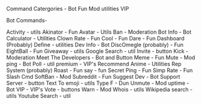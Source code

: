 Command Catergories - 
Bot 
Fun 
Mod
utilities
VIP


Bot Commands-

Activity - utils
Akinator - Fun
Avatar - Utils
Ban - Moderation
Bot Info - Bot
Calculator - Utilities
Clown Rate - Fun
Cool - Fun
Dare - Fun
Dashboard (Probably)
Define - utilities
Dev Info - Bot
DiscOmegle (probably) - Fun
EightBall - Fun
Giveaway - utils
Google Search - util
Invite - button
Kick - Moderation
Meet The Developers - Bot and Button
Meme - Fun
Mute - Mod
ping - Bot
Poll - util
premium - VIP's
Recommend Anime - Utilities
Rep System (probably)
Roast - Fun
say - fun
Secret Ping - Fun
Simp Rate - Fun
Slash Cmd
SoftBan - Mod
Subreddit - Fun
Suggest Dev - Bot
Support Server - button
Text To emoji - utils
Type F - Dun
Unmute - Mod
uptime - Bot
VIP - VIP's
Vote - buttons
Warn - Mod
Whois - utils
Wikipedia search - utils
Youtube Search - util
